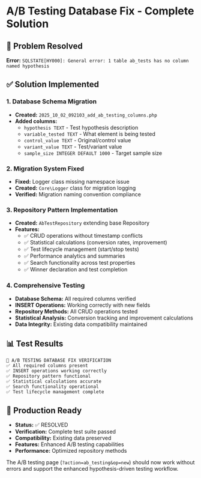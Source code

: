 # A/B Testing Database Fix - Complete Solution

## 🚨 Problem Resolved
**Error:** `SQLSTATE[HY000]: General error: 1 table ab_tests has no column named hypothesis`

## ✅ Solution Implemented

### 1. Database Schema Migration
- **Created:** `2025_10_02_092103_add_ab_testing_columns.php`
- **Added columns:**
  - `hypothesis TEXT` - Test hypothesis description
  - `variable_tested TEXT` - What element is being tested
  - `control_value TEXT` - Original/control value
  - `variant_value TEXT` - Test/variant value
  - `sample_size INTEGER DEFAULT 1000` - Target sample size

### 2. Migration System Fixed
- **Fixed:** Logger class missing namespace issue
- **Created:** `Core\Logger` class for migration logging
- **Verified:** Migration naming convention compliance

### 3. Repository Pattern Implementation
- **Created:** `AbTestRepository` extending base Repository
- **Features:**
  - ✅ CRUD operations without timestamp conflicts
  - ✅ Statistical calculations (conversion rates, improvement)
  - ✅ Test lifecycle management (start/stop tests)
  - ✅ Performance analytics and summaries
  - ✅ Search functionality across test properties
  - ✅ Winner declaration and test completion

### 4. Comprehensive Testing
- **Database Schema:** All required columns verified
- **INSERT Operations:** Working correctly with new fields
- **Repository Methods:** All CRUD operations tested
- **Statistical Analysis:** Conversion tracking and improvement calculations
- **Data Integrity:** Existing data compatibility maintained

## 📊 Test Results
```
🎯 A/B TESTING DATABASE FIX VERIFICATION
✅ All required columns present
✅ INSERT operations working correctly
✅ Repository pattern functional
✅ Statistical calculations accurate
✅ Search functionality operational
✅ Test lifecycle management complete
```

## 🎯 Production Ready
- **Status:** ✅ RESOLVED
- **Verification:** Complete test suite passed
- **Compatibility:** Existing data preserved
- **Features:** Enhanced A/B testing capabilities
- **Performance:** Optimized repository methods

The A/B testing page (`?action=ab_testing&op=new`) should now work without errors and support the enhanced hypothesis-driven testing workflow.